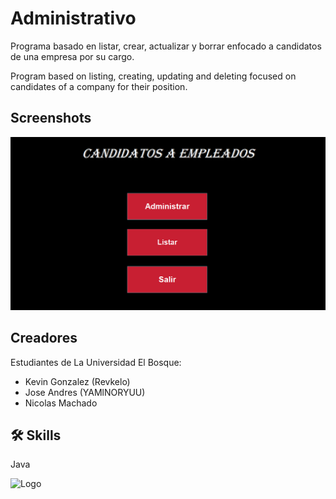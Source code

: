 # Administrativo

Programa basado en listar, crear, actualizar y borrar enfocado a candidatos de una empresa por su cargo.

Program based on listing, creating, updating and deleting focused on candidates of a company for their position.

## Screenshots

![App Screenshot](/Screenshot/Captura.PNG?raw=true "Screenshot")


## Creadores

Estudiantes de La Universidad El Bosque:

- Kevin Gonzalez (Revkelo)
- Jose Andres (YAMlNORYUU)
- Nicolas Machado 

## 🛠 Skills
Java

![Logo](https://artemisa.unbosque.edu.co/serviciosacademicos/consulta/educacioncontinuada/certificadodiploma/assets/imgs/logoUniversidadElBosque.png)
